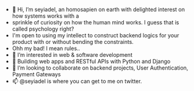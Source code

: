 - 👋 Hi, I’m seyiadel, an homosapien on earth with delighted interest on how systems works with a 
- sprinkle of curiosity on how the human mind works. I guess that is called psychology right? 
- I'm open to using my intellect to construct backend logics for your product with or without bending the constraints.
-  Ohh my bad! I mean rules..
- 👀 I’m interested in web & software development
- 🌱 Building web apps and RESTful APIs with Python and Django
- 💞️ I’m looking to collaborate on backend projects, User Authentication, Payment Gateways
- 📫 @seyiadel is where you can get to me on twitter.


<!---
seyiadel/seyiadel is a ✨ special ✨ repository because its `README.md` (this file) appears on your GitHub profile.
You can click the Preview link to take a look at your changes.
--->
